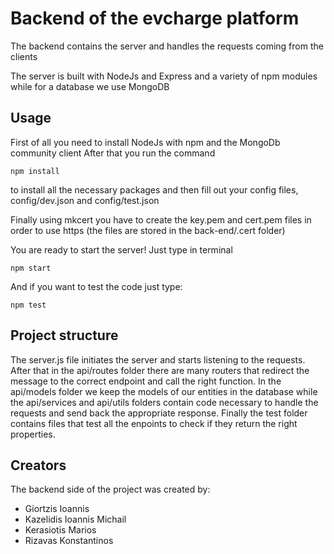 # Backend of the evcharge platform

The backend contains the server and handles the requests coming from the clients

The server is built with NodeJs and Express and a variety of npm modules while for a database we use MongoDB

## Usage
First of all you need to install NodeJs with npm and the MongoDb community client
After that you run the command
```
npm install
```
to install all the necessary packages and then fill out your config files, config/dev.json and config/test.json

Finally using mkcert you have to create the key.pem and cert.pem files in order to use https (the files are stored in the back-end/.cert folder)

You are ready to start the server! Just type in terminal
```
npm start
```
And if you want to test the code just type:
```
npm test
```

## Project structure
The server.js file initiates the server and starts listening to the requests.
After that in the api/routes folder there are many routers that redirect the message to the correct endpoint and call the right function. In the api/models folder we keep the models of our entities in the database while the api/services and api/utils folders contain code necessary to handle the requests and send back the appropriate response.
Finally the test folder contains files that test all the enpoints to check if they return the right properties.

## Creators
The backend side of the project was created by:
* Giortzis Ioannis
* Kazelidis Ioannis Michail
* Kerasiotis Marios
* Rizavas Konstantinos
